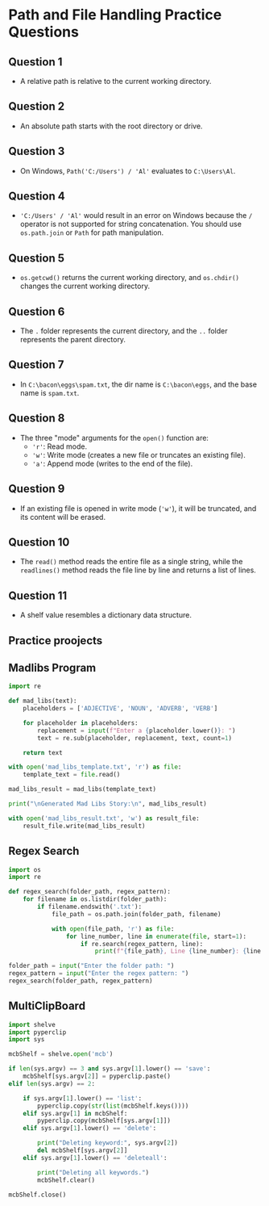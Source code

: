 # Path and File Handling Practice Questions

## Question 1

- A relative path is relative to the current working directory.

## Question 2

- An absolute path starts with the root directory or drive.

## Question 3

- On Windows, `Path('C:/Users') / 'Al'` evaluates to `C:\Users\Al`.

## Question 4

- `'C:/Users' / 'Al'` would result in an error on Windows because the `/` operator is not supported for string concatenation. You should use `os.path.join` or `Path` for path manipulation.

## Question 5

- `os.getcwd()` returns the current working directory, and `os.chdir()` changes the current working directory.

## Question 6

- The `.` folder represents the current directory, and the `..` folder represents the parent directory.

## Question 7

- In `C:\bacon\eggs\spam.txt`, the dir name is `C:\bacon\eggs`, and the base name is `spam.txt`.

## Question 8

- The three "mode" arguments for the `open()` function are:
  - `'r'`: Read mode.
  - `'w'`: Write mode (creates a new file or truncates an existing file).
  - `'a'`: Append mode (writes to the end of the file).

## Question 9

- If an existing file is opened in write mode (`'w'`), it will be truncated, and its content will be erased.

## Question 10

- The `read()` method reads the entire file as a single string, while the `readlines()` method reads the file line by line and returns a list of lines.

## Question 11

- A shelf value resembles a dictionary data structure.


## Practice proojects

## Madlibs Program

```python
import re

def mad_libs(text):
    placeholders = ['ADJECTIVE', 'NOUN', 'ADVERB', 'VERB']

    for placeholder in placeholders:
        replacement = input(f"Enter a {placeholder.lower()}: ")
        text = re.sub(placeholder, replacement, text, count=1)

    return text

with open('mad_libs_template.txt', 'r') as file:
    template_text = file.read()

mad_libs_result = mad_libs(template_text)

print("\nGenerated Mad Libs Story:\n", mad_libs_result)

with open('mad_libs_result.txt', 'w') as result_file:
    result_file.write(mad_libs_result)
```

## Regex Search

```python
import os
import re

def regex_search(folder_path, regex_pattern):
    for filename in os.listdir(folder_path):
        if filename.endswith('.txt'):
            file_path = os.path.join(folder_path, filename)

            with open(file_path, 'r') as file:
                for line_number, line in enumerate(file, start=1):
                    if re.search(regex_pattern, line):
                        print(f"{file_path}, Line {line_number}: {line.strip()}")

folder_path = input("Enter the folder path: ")
regex_pattern = input("Enter the regex pattern: ")
regex_search(folder_path, regex_pattern)

```

## MultiClipBoard

```python
import shelve
import pyperclip
import sys

mcbShelf = shelve.open('mcb')

if len(sys.argv) == 3 and sys.argv[1].lower() == 'save':
    mcbShelf[sys.argv[2]] = pyperclip.paste()
elif len(sys.argv) == 2:

    if sys.argv[1].lower() == 'list':
        pyperclip.copy(str(list(mcbShelf.keys())))
    elif sys.argv[1] in mcbShelf:
        pyperclip.copy(mcbShelf[sys.argv[1]])
    elif sys.argv[1].lower() == 'delete':

        print("Deleting keyword:", sys.argv[2])
        del mcbShelf[sys.argv[2]]
    elif sys.argv[1].lower() == 'deleteall':

        print("Deleting all keywords.")
        mcbShelf.clear()

mcbShelf.close()
```